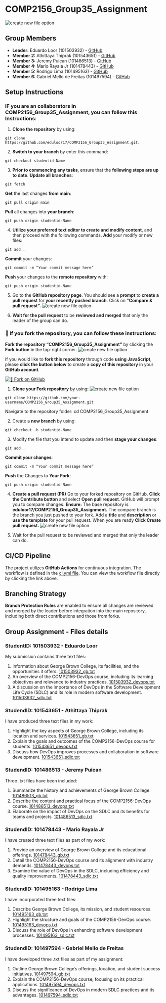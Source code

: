# COMP2156_Group35_Assignment

![create new file option](/images/logo-group35.png)

## Group Members
- **Leader:** Eduardo Loor (101503932) - [GitHub](https://github.com/eduloor17)
- **Member 2:** Athittaya Thiprak (101543651) - [GitHub](https://github.com/ayathita)
- **Member 3:** Jeremy Puican (101486513) - [GitHub](https://github.com/jeremyp07)
- **Member 4:** Mario Rayala Jr (101478443) - [GitHub](https://github.com/mariorayalajr)
- **Member 5:** Rodrigo Lima (101495163) - [GitHub](https://github.com/rodrigolima46)
- **Member 6:** Gabriel Mello de Freitas (101497594) - [GitHub](https://github.com/thegabrielmfreitas)

## Setup Instructions
### IF you are an collaborators in COMP2156_Group35_Assignment, you can follow this Instructions:
1. **Clone the repository** by using:
```
git clone https://github.com/eduloor17/COMP2156_Group35_Assignment.git.
```

2. **Switch to your branch** by enter this command:
```
git checkout studentid-Name
```

3. **Prior to commencing any tasks**, ensure that the **following steps are up to date**.
**Update all branches**:
```
git fetch
```
**Get** the last changes **from main**:
```
git pull origin main
```
**Pull** all changes into **your branch**:
```
git push origin studentid-Name
```
4. **Utilize your preferred text editor to create and modify content**, and then proceed with the following commands.
**Add** your modify or new files:
```
git add .
```
**Commit** your changes:
```
git commit -m “Your commit message here”
```
**Push** your changes to the **remote repository** with:
```
git push origin studentid-Name
```

5. Go to the **GitHub repository page**. You should see a **prompt** to **create a pull request** for **your recently pushed branch**. Click on **"Compare & pull request".**
![create new file option](/images/pull-request.png)

6. **Wait for the pull request** to be **reviewed and merged** that only the leader of the group can do.

### 🚀 If you fork the repository, you can follow these instructions:
**Fork the repository “COMP2156_Group35_Assignment”** by clicking the **Fork button** in the top-right corner.
![create new file option](/images/fork-button.png)

If you would like to **fork this repository** through code **using JavaScript**, please **click the button below** to create a **copy of this repository** in your **GitHub account**.

[![🔹 Fork on GitHub](https://img.shields.io/badge/Fork%20on-GitHub-238636?style=for-the-badge&logo=github)](https://github.com/eduloor17/COMP2156_Group35_Assignment/fork)

1. **Clone your Fork repository** by using:
![create new file option](/images/link.png)
```
git clone https://github.com/your-username/COMP2156_Group35_Assignment.git
```
Navigate to the repository folder:  cd COMP2156_Group35_Assignment

2. Create a **new branch** by using:
```
git checkout -b studentid-Name
```

3. Modify the file that you intend to update and then **stage your changes**:
```
git add .
```
**Commit your changes**:
```
git commit -m “Your commit message here”
```
**Push** the Changes to **Your Fork**:

```
git push origin studentid-Name
```

4. **Create a pull request (PR)** Go to your forked repository on GitHub. **Click the Contribute button** and select **Open pull request**. GitHub will prompt you to compare changes. **Ensure:** The base repository is **eduloor17/COMP2156_Group35_Assignment.** The compare branch is the branch you just pushed to your fork. Add a **title** and **description** or **use the template** for your pull request. When you are ready **Click Create pull request.**
![create new file option](/images/pull-request-fork.png)
 
5. Wait for the pull request to be reviewed and merged that only the leader can do.

## CI/CD Pipeline
The project utilizes **GitHub Actions** for continuous integration. The workflow is defined in the [ci.yml file](https://github.com/eduloor17/COMP2156_Group35_Assignment/blob/main/.github/workflows/ci.yml).
You can view the workflow file directly by clicking the link above.

## Branching Strategy
**Branch Protection Rules** are enabled to ensure all changes are reviewed and merged by the leader before integration into the main repository, including both direct contributions and those from forks.

## Group Assignment - Files details

### StudentID: 101503932 - Eduardo Loor
My submission contains three text files:
  1. Information about George Brown College, its facilities, and the opportunities it offers.
  [101503932_gb.txt](https://github.com/eduloor17/COMP2156_Group35_Assignment/blob/main/101503932_gb.txt)
  2. An overview of the COMP2156-DevOps course, including its learning objectives and relevance to industry practices.
  [101503932_devops.txt](https://github.com/eduloor17/COMP2156_Group35_Assignment/blob/main/101503932_devops.txt)
  3. A discussion on the importance of DevOps in the Software Development Life Cycle (SDLC) and its role in modern software development.
  [101503932_sdlc.txt](https://github.com/eduloor17/COMP2156_Group35_Assignment/blob/main/101503932_sdlc.txt)

### StudendID: 101543651 - Athittaya Thiprak
I have produced three text files in my work:
  1. Highlight the key aspects of George Brown College, including its location and services.
  [101543651_gb.txt](https://github.com/eduloor17/COMP2156_Group35_Assignment/blob/main/101543651_gb.txt)
  2. Explain the goals and outcomes of the COMP2156-DevOps course for students.
  [101543651_devops.txt](https://github.com/eduloor17/COMP2156_Group35_Assignment/blob/main/101543651_devops.txt)
  3. Discuss how DevOps improves processes and collaboration in software development.
  [101543651_sdlc.txt](https://github.com/eduloor17/COMP2156_Group35_Assignment/blob/main/101543651_sdlc.txt)

### StudendID: 101486513 - Jeremy Puican
Three .txt files have been included:
1. Summarize the history and achievements of George Brown College.
[101486513_gb.txt](https://github.com/eduloor17/COMP2156_Group35_Assignment/blob/main/101486513_gb.txt)
2. Describe the content and practical focus of the COMP2156-DevOps course.
[101486513_devops.txt](https://github.com/eduloor17/COMP2156_Group35_Assignment/blob/main/101486513_devops.txt)
3. Elaborate on the impact of DevOps on the SDLC and its benefits for teams and projects.
[101486513_sdlc.txt](https://github.com/eduloor17/COMP2156_Group35_Assignment/blob/main/101486513_sdlc.txt)

### StudendID: 101478443 - Mario Rayala Jr
I have created three text files as part of my work:
  1. Provide an overview of George Brown College and its educational offerings.
  [101478443_gb.txt](https://github.com/eduloor17/COMP2156_Group35_Assignment/blob/main/101478443_gb.txt)
  2. Detail the COMP2156-DevOps course and its alignment with industry demands.
  [101478443_devops.txt](https://github.com/eduloor17/COMP2156_Group35_Assignment/blob/main/101478443_devops.txt)
  3. Examine the value of DevOps in the SDLC, including efficiency and quality improvements.
  [101478443_sdlc.txt](https://github.com/eduloor17/COMP2156_Group35_Assignment/blob/main/101478443_sdlc.txt)

### StudendID: 101495163 - Rodrigo Lima
I have incorporated three text files:
  1. Describe George Brown College, its mission, and student resources.
  [101495163_gb.txt](https://github.com/eduloor17/COMP2156_Group35_Assignment/blob/main/101495163_gb.txt)
  2. Highlight the structure and goals of the COMP2156-DevOps course.
  [101495163_devops.txt](https://github.com/eduloor17/COMP2156_Group35_Assignment/blob/main/101495163_devops.txt)
  3. Discuss the role of DevOps in enhancing software development processes.
  [101495163_sdlc.txt](https://github.com/eduloor17/COMP2156_Group35_Assignment/blob/main/101495163_sdlc.txt)

### StudendID: 101497594 - Gabriel Mello de Freitas
I have developed three .txt files as part of my assignment:
  1. Outline George Brown College’s offerings, location, and student success initiatives.
  [101497594_gb.txt](https://github.com/eduloor17/COMP2156_Group35_Assignment/blob/main/101497594_gb.txt)
  2. Explain the COMP2156-DevOps course, focusing on its practical applications.
  [101497594_devops.txt](https://github.com/eduloor17/COMP2156_Group35_Assignment/blob/main/101497594_devops.txt)
  3. Discuss the significance of DevOps in modern SDLC practices and its advantages.
  [101497594_sdlc.txt](https://github.com/eduloor17/COMP2156_Group35_Assignment/blob/main/101497594_sdlc.txt)